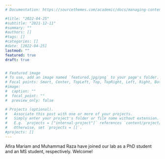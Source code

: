 ```yaml
---
# Documentation: https://sourcethemes.com/academic/docs/managing-content/

#title: "2022-04-25"
#subtitle: "2021-12-11"
#summary: ""
#authors: []
#tags: []
#categories: []
#date: [2022-04-25] 
lastmod: ""
featured: true
draft: true


# Featured image
# To use, add an image named `featured.jpg/png` to your page's folder.
# Focal points: Smart, Center, TopLeft, Top, TopRight, Left, Right, BottomLeft, Bottom, BottomRight.
#image:
#  caption: ""
#  focal_point: ""
#  preview_only: false

# Projects (optional).
#   Associate this post with one or more of your projects.
#   Simply enter your project's folder or file name without extension.
#   E.g. `projects = ["internal-project"]` references `content/project/deep-learning/index.md`.
#   Otherwise, set `projects = []`.
#projects: []
---
```


Afira Mariam and Muhammad Raza have joined our lab as a PhD student and an MS student, respectively. Welcome! 



